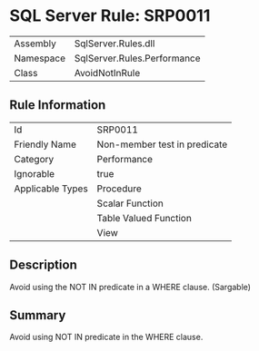 [This document is automatically generated. All changed made to it WILL be lost]: <>  
  
# SQL Server Rule: SRP0011  
  
|    |    |
|----|----|
| Assembly | SqlServer.Rules.dll   |
| Namespace | SqlServer.Rules.Performance |
| Class | AvoidNotInRule |
  
## Rule Information  
  
|    |    |
|----|----|
| Id | SRP0011 |
| Friendly Name | Non-member test in predicate |
| Category | Performance |
| Ignorable | true |
| Applicable Types | Procedure  |
|   | Scalar Function |
|   | Table Valued Function |
|   | View |
  
## Description  
  
Avoid using the NOT IN predicate in a WHERE clause. (Sargable)  
  
## Summary  
  
Avoid using NOT IN predicate in the WHERE clause.  


